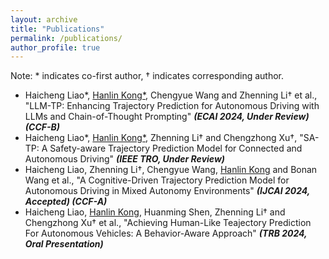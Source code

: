 ```yaml
---
layout: archive
title: "Publications"
permalink: /publications/
author_profile: true
---
```


Note: * indicates co-first author, † indicates corresponding author.

- Haicheng Liao\*, <u>Hanlin Kong\*</u>, Chengyue Wang and Zhenning Li† et al., "LLM-TP: Enhancing Trajectory Prediction for Autonomous Driving with LLMs and Chain-of-Thought Prompting"  ***(ECAI 2024, Under Review) (CCF-B)***
- Haicheng Liao\*, <u>Hanlin Kong\*</u>, Zhenning Li† and Chengzhong Xu†, "SA-TP: A Safety-aware Trajectory Prediction Model for Connected and Autonomous Driving" ***(IEEE TRO, Under Review)***
- Haicheng Liao, Zhenning Li†, Chengyue Wang, <u>Hanlin Kong</u> and Bonan Wang et al., "A Cognitive-Driven Trajectory Prediction Model for Autonomous Driving in Mixed Autonomy Environments" ***(IJCAI 2024, Accepted) (CCF-A)***
- Haicheng Liao, <u>Hanlin Kong</u>, Huanming Shen, Zhenning Li† and Chengzhong Xu† et al., "Achieving Human-Like Teajectory Prediction For Autonomous Vehicles: A Behavior-Aware Approach" ***(TRB 2024, Oral Presentation)***
